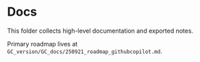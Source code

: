 # Docs

This folder collects high-level documentation and exported notes.

Primary roadmap lives at `GC_version/GC_docs/250921_roadmap_githubcopilot.md`.
